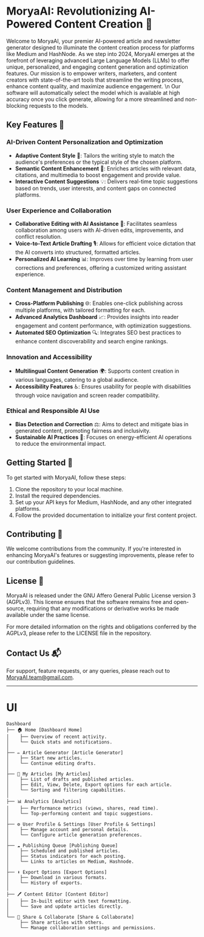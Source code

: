# MoryaAI: Revolutionizing AI-Powered Content Creation 🌌

Welcome to MoryaAI, your premier AI-powered article and newsletter generator designed to illuminate the content creation process for platforms like Medium and HashNode. As we step into 2024, MoryaAI emerges at the forefront of leveraging advanced Large Language Models (LLMs) to offer unique, personalized, and engaging content generation and optimization features. Our mission is to empower writers, marketers, and content creators with state-of-the-art tools that streamline the writing process, enhance content quality, and maximize audience engagement. \n
Our software will automatically select the model which is available at high accuracy once you click generate, allowing for a more streamlined and non-blocking requests to the models.

## Key Features 🔑

### AI-Driven Content Personalization and Optimization
- **Adaptive Content Style** 📝: Tailors the writing style to match the audience's preferences or the typical style of the chosen platform.
- **Semantic Content Enhancement** 🧠: Enriches articles with relevant data, citations, and multimedia to boost engagement and provide value.
- **Interactive Content Suggestions** 💡: Delivers real-time topic suggestions based on trends, user interests, and content gaps on connected platforms.

### User Experience and Collaboration
- **Collaborative Editing with AI Assistance** 👥: Facilitates seamless collaboration among users with AI-driven edits, improvements, and conflict resolution.
- **Voice-to-Text Article Drafting** 🎙️: Allows for efficient voice dictation that the AI converts into structured, formatted articles.
- **Personalized AI Learning** 📊: Improves over time by learning from user corrections and preferences, offering a customized writing assistant experience.

### Content Management and Distribution
- **Cross-Platform Publishing** 🌐: Enables one-click publishing across multiple platforms, with tailored formatting for each.
- **Advanced Analytics Dashboard** 📈: Provides insights into reader engagement and content performance, with optimization suggestions.
- **Automated SEO Optimization** 🔍: Integrates SEO best practices to enhance content discoverability and search engine rankings.

### Innovation and Accessibility
- **Multilingual Content Generation** 🌍: Supports content creation in various languages, catering to a global audience.
- **Accessibility Features** ♿: Ensures usability for people with disabilities through voice navigation and screen reader compatibility.

### Ethical and Responsible AI Use
- **Bias Detection and Correction** ⚖️: Aims to detect and mitigate bias in generated content, promoting fairness and inclusivity.
- **Sustainable AI Practices** 🌱: Focuses on energy-efficient AI operations to reduce the environmental impact.

## Getting Started 🚀

To get started with MoryaAI, follow these steps:

1. Clone the repository to your local machine.
2. Install the required dependencies.
3. Set up your API keys for Medium, HashNode, and any other integrated platforms.
4. Follow the provided documentation to initialize your first content project.

## Contributing 🤝

We welcome contributions from the community. If you're interested in enhancing MoryaAI's features or suggesting improvements, please refer to our contribution guidelines.

## License 📄

MoryaAI is released under the GNU Affero General Public License version 3 (AGPLv3). This license ensures that the software remains free and open-source, requiring that any modifications or derivative works be made available under the same license.

For more detailed information on the rights and obligations conferred by the AGPLv3, please refer to the LICENSE file in the repository.

## Contact Us 📬

For support, feature requests, or any queries, please reach out to <MoryaAI.team@gmail.com>.

---


# UI
```
Dashboard
├── 🏠 Home [Dashboard Home]
│    ├── Overview of recent activity.
│    └── Quick stats and notifications.
│
├── ✏️ Article Generator [Article Generator]
│    ├── Start new articles.
│    └── Continue editing drafts.
│
├── 📄 My Articles [My Articles]
│    ├── List of drafts and published articles.
│    ├── Edit, View, Delete, Export options for each article.
│    └── Sorting and filtering capabilities.
│
├── 📊 Analytics [Analytics]
│    ├── Performance metrics (views, shares, read time).
│    └── Top-performing content and topic suggestions.
│
├── ⚙️ User Profile & Settings [User Profile & Settings]
│    ├── Manage account and personal details.
│    └── Configure article generation preferences.
│
├── ☁️ Publishing Queue [Publishing Queue]
│    ├── Scheduled and published articles.
│    ├── Status indicators for each posting.
│    └── Links to articles on Medium, Hashnode.
│
├── ⬇️ Export Options [Export Options]
│    ├── Download in various formats.
│    └── History of exports.
│
├── 🖊️ Content Editor [Content Editor]
│    ├── In-built editor with text formatting.
│    └── Save and update articles directly.
│
└── 🤝 Share & Collaborate [Share & Collaborate]
     ├── Share articles with others.
     └── Manage collaboration settings and permissions.
```
